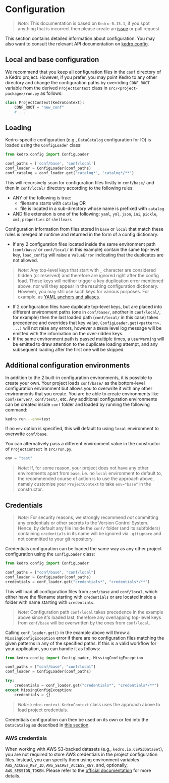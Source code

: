# Configuration

> *Note:* This documentation is based on `Kedro 0.15.1`, if you spot anything that is incorrect then please create an [issue](https://github.com/quantumblacklabs/kedro/issues) or pull request.

This section contains detailed information about configuration. You may also want to consult the relevant API documentation on [kedro.config](/kedro.config.rst).

## Local and base configuration

We recommend that you keep all configuration files in the `conf` directory of a Kedro project. However, if you prefer, you may point Kedro to any other directory and change the configuration paths by overriding `CONF_ROOT` variable from the derived `ProjectContext` class in `src/<project-package>/run.py` as follows:
```python
class ProjectContext(KedroContext):
    CONF_ROOT = "new_conf"
    # ...
```

## Loading

Kedro-specific configuration (e.g., `DataCatalog` configuration for IO) is loaded using the `ConfigLoader` class:

```python
from kedro.config import ConfigLoader

conf_paths = ['conf/base', 'conf/local']
conf_loader = ConfigLoader(conf_paths)
conf_catalog = conf_loader.get('catalog*', 'catalog*/**')
```

This will recursively scan for configuration files firstly in `conf/base/` and then in `conf/local/` directory according to the following rules:

* ANY of the following is true:
  * filename starts with `catalog` OR
  * file is located in a sub-directory whose name is prefixed with `catalog`
* AND file extension is one of the following: `yaml`, `yml`, `json`, `ini`, `pickle`, `xml`, `properties` or `shellvars`

Configuration information from files stored in `base` or `local` that match these rules is merged at runtime and returned in the form of a config dictionary:

* If any 2 configuration files located inside the same environment path (`conf/base/` or `conf/local/` in this example) contain the same top-level key, `load_config` will raise a `ValueError` indicating that the duplicates are not allowed.

> *Note:* Any top-level keys that start with `_` character are considered hidden (or reserved) and therefore are ignored right after the config load. Those keys will neither trigger a key duplication error mentioned above, nor will they appear in the resulting configuration dictionary. However, you may still use such keys for various purposes. For example, as [YAML anchors and aliases](https://confluence.atlassian.com/bitbucket/yaml-anchors-960154027.html).

* If 2 configuration files have duplicate top-level keys, but are placed into different environment paths (one in `conf/base/`, another in `conf/local/`, for example) then the last loaded path (`conf/local/` in this case) takes precedence and overrides that key value. `ConfigLoader.get(<pattern>, ...)` will not raise any errors, however a `DEBUG` level log message will be emitted with the information on the over-ridden keys.
* If the same environment path is passed multiple times, a `UserWarning` will be emitted to draw attention to the duplicate loading attempt, and any subsequent loading after the first one will be skipped.


## Additional configuration environments

In addition to the 2 built-in configuration environments, it is possible to create your own. Your project loads `conf/base/` as the bottom-level configuration environment but allows you to overwrite it with any other environments that you create. You are be able to create environments like `conf/server/`, `conf/test/`, etc. Any additional configuration environments can be created inside `conf` folder and loaded by running the following command:

```bash
kedro run --env=test
```

If no `env` option is specified, this will default to using `local` environment to overwrite `conf/base`.

You can alternatively pass a different environment value in the constructor of `ProjectContext` in `src/run.py`.

```python
env = "test"
```

> *Note*: If, for some reason, your project does not have any other environments apart from `base`, i.e. no `local` environment to default to, the recommended course of action is to use the approach above, namely customise your `ProjectContext` to take `env="base"` in the constructor.


## Credentials

> *Note:* For security reasons, we strongly recommend *not* committing any credentials or other secrets to the Version Control System. Hence, by default any file inside the `conf/` folder (and its subfolders) containing `credentials` in its name will be ignored via `.gitignore` and not committed to your git repository.

Credentials configuration can be loaded the same way as any other project configuration using the `ConfigLoader` class:

```python
from kedro.config import ConfigLoader

conf_paths = ["conf/base", "conf/local"]
conf_loader = ConfigLoader(conf_paths)
credentials = conf_loader.get("credentials*", "credentials*/**")
```

This will load all configuration files from `conf/base` and `conf/local`, which either have the filename starting with `credentials` or are located inside a folder with name starting with `credentials`.

> *Note:* Configuration path `conf/local` takes precedence in the example above since it's loaded last, therefore any overlapping top-level keys from `conf/base` will be overwritten by the ones from `conf/local`.

Calling `conf_loader.get()` in the example above will throw a `MissingConfigException` error if there are no configuration files matching the given patterns in any of the specified paths. If this is a valid workflow for your application, you can handle it as follows:

```python
from kedro.config import ConfigLoader, MissingConfigException

conf_paths = ["conf/base", "conf/local"]
conf_loader = ConfigLoader(conf_paths)

try:
    credentials = conf_loader.get("credentials*", "credentials*/**")
except MissingConfigException:
    credentials = {}
```

> *Note:* `kedro.context.KedroContext` class uses the approach above to load project credentials.

Credentials configuration can then be used on its own or fed into the `DataCatalog` as described in [this section](./04_data_catalog.md#feeding-in-credentials).

### AWS credentials

When working with AWS S3-backed datasets (e.g., `kedro.io.CSVS3DataSet`), you are not required to store AWS credentials in the project configuration files. Instead, you can specify them using environment variables `AWS_ACCESS_KEY_ID`, `AWS_SECRET_ACCESS_KEY`, and, optionally, `AWS_SESSION_TOKEN`. Please refer to the [official documentation](https://docs.aws.amazon.com/cli/latest/userguide/cli-configure-envvars.html) for more details.
